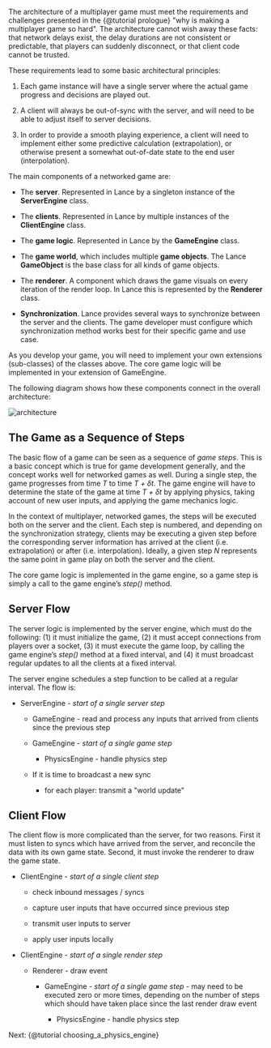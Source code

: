 
The architecture of a multiplayer game must meet the requirements and challenges presented in the {@tutorial prologue} "why is making a multiplayer game so hard".  The architecture cannot wish away these facts: that network delays exist, the delay durations are not consistent or predictable, that players can suddenly disconnect, or that client code cannot be trusted.

These requirements lead to some basic architectural principles:

1. Each game instance will have a single server where the actual game progress and decisions are played out.

2. A client will always be out-of-sync with the server, and will need to be able to adjust itself to server decisions.

3. In order to provide a smooth playing experience, a client will need to implement either some predictive calculation (extrapolation), or otherwise present a somewhat out-of-date state to the end user (interpolation).

The main components of a networked game are:

* The **server**. Represented in Lance by a singleton instance of the **ServerEngine** class.

* The **clients**. Represented in Lance by multiple instances of the **ClientEngine** class.

* The **game logic**. Represented in Lance by the  **GameEngine** class.

* The **game world**, which includes multiple **game objects**. The Lance **GameObject** is the base class for all kinds of game objects.

* The **renderer**.  A component which draws the game visuals on every iteration of the render loop.  In Lance this is represented by the **Renderer** class.

* **Synchronization**. Lance provides several ways to synchronize between the server and the clients. The game developer must configure which synchronization method works best for their specific game and use case.

As you develop  your game, you will need to implement your own extensions (sub-classes) of the classes above. The core game logic will be implemented in your extension of GameEngine.

The following diagram shows how these components connect in the overall architecture:

![architecture](https://user-images.githubusercontent.com/3702763/36915030-e4612af8-1e57-11e8-81d5-fca3855d6fe5.jpg)

## The Game as a Sequence of Steps

The basic flow of a game can be seen as a sequence of *game steps*.  This is a basic concept which is true
for game development generally, and the concept works well for networked games as well.  During a single step, the
game progresses from time *T* to time *T + δt*.  The game engine will have to determine the state of the game
at time *T + δt* by applying physics, taking account of new user inputs, and applying the game mechanics logic.

In the context of multiplayer, networked games, the steps will be executed both on the server and the client. Each step is numbered, and depending on the synchronization strategy, clients may be executing a given step before the corresponding server information has arrived at the client (i.e. extrapolation) or after (i.e. interpolation). Ideally, a given step *N* represents the same point in game play on both the server and the client.

The core game logic is implemented in the game engine, so a game step is simply a call to the game engine’s *step()* method.

## Server Flow

The server logic is implemented by the server engine, which must do the following: (1) it must initialize the game, (2) it must accept connections from players over a socket, (3) it must execute the game loop, by calling the game engine’s *step()* method at a fixed interval, and (4) it must broadcast regular updates to all the clients at a fixed interval.

The server engine schedules a step function to be called at a regular interval. The flow is:

* ServerEngine - *start of a single server step*

    * GameEngine - read and process any inputs that arrived from clients since the previous step

    * GameEngine - *start of a single game step*

        * PhysicsEngine - handle physics step

    * If it is time to broadcast a new sync

        * for each player: transmit a "world update"

## Client Flow

The client flow is more complicated than the server, for two reasons.  First it must listen to syncs which have arrived from the server, and reconcile the data with its own game state.  Second, it must invoke the renderer to draw the game state.

* ClientEngine - *start of a single client step*

    * check inbound messages / syncs

    * capture user inputs that have occurred since previous step

    * transmit user inputs to server

    * apply user inputs locally



* ClientEngine - *start of a single render step*

    * Renderer - draw event

        * GameEngine - *start of a single game step* - may need to be executed zero or more times, depending on the number of steps which should have taken place since the last render draw event

            * PhysicsEngine - handle physics step

Next: {@tutorial choosing_a_physics_engine}
